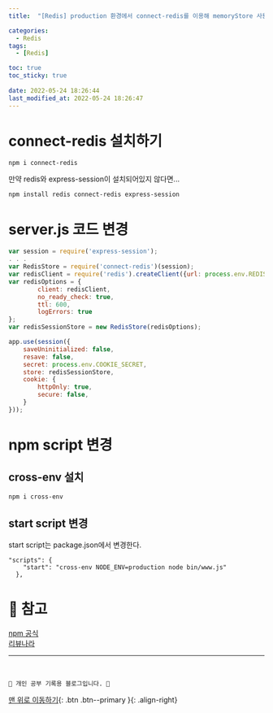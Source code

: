 ```yaml
---
title:  "[Redis] production 환경에서 connect-redis를 이용해 memoryStore 사용하기"

categories:
  - Redis
tags:
  - [Redis]

toc: true
toc_sticky: true
 
date: 2022-05-24 18:26:44
last_modified_at: 2022-05-24 18:26:47
---
```

# connect-redis 설치하기
```
npm i connect-redis
```
만약 redis와 express-session이 설치되어있지 않다면...
```
npm install redis connect-redis express-session
```

# server.js 코드 변경
```js
var session = require('express-session');
. . .
var RedisStore = require('connect-redis')(session);
var redisClient = require('redis').createClient({url: process.env.REDIS_URL});
var redisOptions = {
        client: redisClient,
        no_ready_check: true,
        ttl: 600,
        logErrors: true
};
var redisSessionStore = new RedisStore(redisOptions);

app.use(session({
    saveUninitialized: false,
    resave: false,
    secret: process.env.COOKIE_SECRET,
    store: redisSessionStore,
    cookie: {
        httpOnly: true,
        secure: false,
    }
}));
```

# npm script 변경
## cross-env 설치
```
npm i cross-env
```
## start script 변경
start script는 package.json에서 변경한다.
```
"scripts": {
    "start": "cross-env NODE_ENV=production node bin/www.js"
  },
```



# 📝 참고
[npm 공식](https://www.npmjs.com/package/connect-redis) <br>
[리뷰나라](http://daplus.net/node-js-%ED%94%84%EB%A1%9C%EB%8D%95%EC%85%98%EC%97%90%EC%84%9C-memorystore-%EC%82%AC%EC%9A%A9/) <br>


***
<br>

    💛 개인 공부 기록용 블로그입니다. 👻

[맨 위로 이동하기](#){: .btn .btn--primary }{: .align-right}